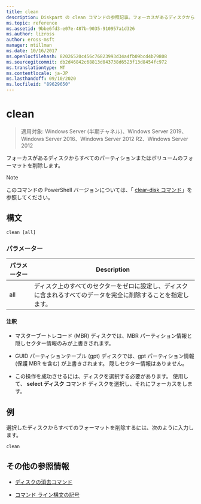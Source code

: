 ```yaml
---
title: clean
description: Diskpart の clean コマンドの参照記事。フォーカスがあるディスクからすべてのパーティションまたはボリュームのフォーマットを削除します。
ms.topic: reference
ms.assetid: 9bbe6fd3-e07e-487b-9035-910957a1d326
ms.author: lizross
author: eross-msft
manager: mtillman
ms.date: 10/16/2017
ms.openlocfilehash: 82026520c456c76823993d34a4fb09bcd4b79808
ms.sourcegitcommit: db2d46842c68813d043738d6523f13d8454fc972
ms.translationtype: MT
ms.contentlocale: ja-JP
ms.lasthandoff: 09/10/2020
ms.locfileid: "89629650"
---
```

# <a name="clean"></a>clean

> 適用対象: Windows Server (半期チャネル)、Windows Server 2019、Windows Server 2016、Windows Server 2012 R2、Windows Server 2012

フォーカスがあるディスクからすべてのパーティションまたはボリュームのフォーマットを削除します。

>[!NOTE]
> このコマンドの PowerShell バージョンについては、「 [clear-disk コマンド](/powershell/module/storage/clear-disk)」を参照してください。

## <a name="syntax"></a>構文

```
clean [all]
```

### <a name="parameters"></a>パラメーター

| パラメーター | Description |
| --------- | ----------- |
| all | ディスク上のすべてのセクターをゼロに設定し、ディスクに含まれるすべてのデータを完全に削除することを指定します。 |

#### <a name="remarks"></a>注釈

- マスターブートレコード (MBR) ディスクでは、MBR パーティション情報と隠しセクター情報のみが上書きされます。

- GUID パーティションテーブル (gpt) ディスクでは、gpt パーティション情報 (保護 MBR を含む) が上書きされます。 隠しセクター情報はありません。

- この操作を成功させるには、ディスクを選択する必要があります。 使用して、 **select ディスク** コマンド ディスクを選択し、それにフォーカスをします。

## <a name="examples"></a>例

選択したディスクからすべてのフォーマットを削除するには、次のように入力します。

```
clean
```

## <a name="additional-references"></a>その他の参照情報

- [ディスクの消去コマンド](/powershell/module/storage/clear-disk)

- [コマンド ライン構文の記号](command-line-syntax-key.md)
